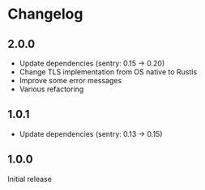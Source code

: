 # Changelog

## 2.0.0

- Update dependencies (sentry: 0.15 → 0.20)
- Change TLS implementation from OS native to Rustls
- Improve some error messages
- Various refactoring

## 1.0.1

- Update dependencies (sentry: 0.13 → 0.15)

## 1.0.0

Initial release
